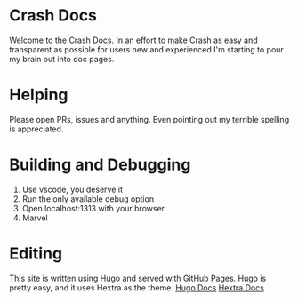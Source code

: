 # Crash Docs

Welcome to the Crash Docs.
In an effort to make Crash as easy and transparent as possible for users new and experienced I'm starting to pour my brain out into doc pages.

# Helping

Please open PRs, issues and anything. Even pointing out my terrible spelling is appreciated.

# Building and Debugging

1. Use vscode, you deserve it
2. Run the only available debug option
3. Open localhost:1313 with your browser
4. Marvel

# Editing

This site is written using Hugo and served with GitHub Pages.
Hugo is pretty easy, and it uses Hextra as the theme.
[Hugo Docs](https://gohugo.io/documentation/)
[Hextra Docs](https://imfing.github.io/hextra/docs/)
